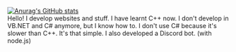 [![Anurag's GitHub stats](https://github-readme-stats.vercel.app/api?username=davidlao27&theme=dark)](https://github.com/anuraghazra/github-readme-stats)
<br>
Hello! I develop websites and stuff. I have learnt C++ now.
I don't develop in VB.NET and C# anymore, but I know how to. I don't use C# because it's slower than C++. It's that simple.
I also developed a Discord bot. (with node.js)
